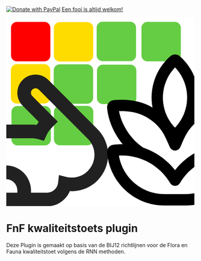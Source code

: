 [![Donate with PayPal](https://www.paypalobjects.com/nl_NL/NL/i/btn/btn_donate_SM.gif)](https://www.paypal.com/donate/?hosted_button_id=7HRD57YZ59SA4)
[Een fooi is altijd welkom!](https://www.paypal.com/donate/?hosted_button_id=7HRD57YZ59SA4)

<img src= 'icon\FnF_icon.png'></img>

# FnF kwaliteitstoets plugin
Deze Plugin is gemaakt op basis van de BIJ12 richtlijnen voor de Flora en Fauna kwaliteitstoet volgens de RNN methoden.
